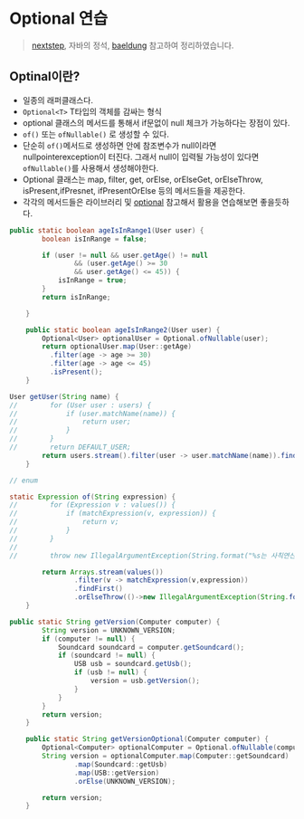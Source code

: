 # Optional 연습

> [nextstep](https://edu.nextstep.camp/), 자바의 정석, [baeldung](https://www.baeldung.com/java-optional) 참고하여 정리하였습니다.

## Optinal이란?

* 일종의 래퍼클래스다.
* `Optional<T>` T타입의 객체를 감싸는 형식
* optional 클래스의 메서드를 통해서 if문없이 null 체크가 가능하다는 장점이 있다.
* `of()` 또는 `ofNullable()` 로 생성할 수 있다.
* 단순히 `of()`메서드로 생성하면 안에 참조변수가 null이라면 nullpointerexception이 터진다. 그래서 null이 입력될 가능성이 있다면 `ofNullable()`를 사용해서 생성해야한다.
* Optional 클래스는 map, filter, get, orElse, orElseGet, orElseThrow, isPresent,ifPresnet, ifPresentOrElse 등의 메서드들을 제공한다.
* 각각의 메서드들은 라이브러리 및 [optional](https://www.baeldung.com/java-optional) 참고해서 활용을 연습해보면 좋을듯하다.

```java
public static boolean ageIsInRange1(User user) {
        boolean isInRange = false;

        if (user != null && user.getAge() != null
                && (user.getAge() >= 30
                && user.getAge() <= 45)) {
            isInRange = true;
        }
        return isInRange;

    }

    public static boolean ageIsInRange2(User user) {
        Optional<User> optionalUser = Optional.ofNullable(user);
        return optionalUser.map(User::getAge)
          .filter(age -> age >= 30)
          .filter(age -> age <= 45)
          .isPresent();
    }
```

```java
User getUser(String name) {
//        for (User user : users) {
//            if (user.matchName(name)) {
//                return user;
//            }
//        }
//        return DEFAULT_USER;
        return users.stream().filter(user -> user.matchName(name)).findFirst().orElse(DEFAULT_USER);
    }
```

```java
// enum

static Expression of(String expression) {
//        for (Expression v : values()) {
//            if (matchExpression(v, expression)) {
//                return v;
//            }
//        }
//
//        throw new IllegalArgumentException(String.format("%s는 사칙연산에 해당하지 않는 표현식입니다.", expression));

        return Arrays.stream(values()) 	
                .filter(v -> matchExpression(v,expression))
                .findFirst()
                .orElseThrow(()->new IllegalArgumentException(String.format("%s는 사칙연산에 해당하지 않는 표현식입니다.", expression)));
    }
```

```java
public static String getVersion(Computer computer) {
        String version = UNKNOWN_VERSION;
        if (computer != null) {
            Soundcard soundcard = computer.getSoundcard();
            if (soundcard != null) {
                USB usb = soundcard.getUsb();
                if (usb != null) {
                    version = usb.getVersion();
                }
            }
        }
        return version;
    }

    public static String getVersionOptional(Computer computer) {
        Optional<Computer> optionalComputer = Optional.ofNullable(computer);
        String version = optionalComputer.map(Computer::getSoundcard)
                .map(Soundcard::getUsb)
                .map(USB::getVersion)
                .orElse(UNKNOWN_VERSION);

        return version;
    }
```